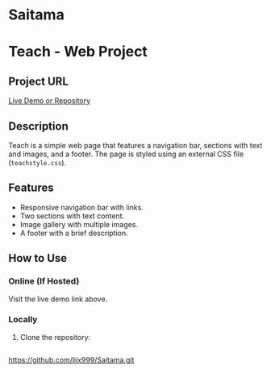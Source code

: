 # Saitama 
# Teach - Web Project

## Project URL
[Live Demo or Repository](https://github.com/liix999/Saitama)

## Description
Teach is a simple web page that features a navigation bar, sections with text and images, and a footer. The page is styled using an external CSS file (`teachstyle.css`).

## Features
- Responsive navigation bar with links.
- Two sections with text content.
- Image gallery with multiple images.
- A footer with a brief description.

## How to Use
### Online (If Hosted)
Visit the live demo link above.

### Locally
1. Clone the repository:  
   ```HTTPS
https://github.com/liix999/Saitama.git


